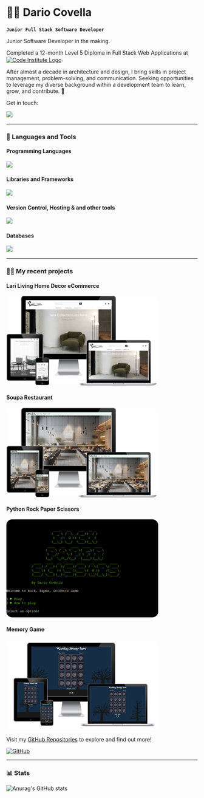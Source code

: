 # 👨‍💻 Dario Covella

**`Junior Full Stack Software Developer`**

Junior Software Developer in the making.

Completed a 12-month Level 5 Diploma in Full Stack Web Applications at <a href="https://codeinstitute.net/ie/"><img align="center" alt="Code Institute Logo" height="50" width="50" src="https://avatars.githubusercontent.com/u/16867170?s=200&v=4" target="_blank" rel="noreferrer noopener"></a>.

After almost a decade in architecture and design, I bring skills in project management, problem-solving, and communication. Seeking opportunities to leverage my diverse background within a development team to learn, grow, and contribute. 🚴

Get in touch: 

<a href="https://www.linkedin.com/in/dariocovella/"><img src="https://skillicons.dev/icons?i=linkedin"/></a>

---

### 🧰 Languages and Tools

#### Programming Languages
<div align="left">
    <a href="#"><img src="https://skillicons.dev/icons?i=html,css,python,javascript"/></a>
</div>

#### Libraries and Frameworks
<div align="left">
    <a href="#"><img src="https://skillicons.dev/icons?i=django,bootstrap,tailwind,jquery,flask"/></a>
</div>

#### Version Control, Hosting & and other tools
<div align="left">
    <a href="#"><img src="https://skillicons.dev/icons?i=vscode,github,git,heroku,aws"/></a>
</div>

#### Databases
<div align="left">
    <a href="#"><img src="https://skillicons.dev/icons?i=postgres,mysql"/></a>
</div>

---

### 👷‍♂️ My recent projects

#### Lari Living Home Decor eCommerce
<a href="https://github.com/your-username/project-one">
  <img src="./images/pp5.png" alt="Lari Living ECommerce" style="border-radius: 15px; width: 400px; height: auto;">
</a>

#### Soupa Restaurant
<a href="https://github.com/your-username/project-two">
  <img src="./images/pp4.png" alt="Soupa Restaurant" style="border-radius: 15px; width: 400px; height: auto;">
</a>

#### Python Rock Paper Scissors
<a href="https://github.com/your-username/project-three">
  <img src="./images/pp3.png" alt="Rock Paper Scissors" style="border-radius: 15px; width: 400px; height: auto;">
</a>

#### Memory Game  
<a href="https://github.com/your-username/project-four">
  <img src="./images/pp2.png" alt="Memory Game" style="border-radius: 15px; width: 400px; height: auto;">
</a>


</div>
<br>

Visit my [GitHub Repositories](https://github.com/Darioc18?tab=repositories) to explore and find out more!

[![GitHub](https://img.shields.io/badge/GitHub-Visit%20My%20Repos-blue?style=for-the-badge&logo=github)](https://github.com/Darioc18?tab=repositories)

---

### 📊 Stats
![Anurag's GitHub stats](https://github-readme-stats.vercel.app/api?username=darioc18&theme=tokyonight&show_icons=true)
